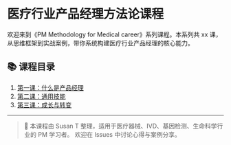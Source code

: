 # 医疗行业产品经理方法论课程

欢迎来到《PM Methodology for Medical career》系列课程。本系列共 xx 课，从思维框架到实战案例，带你系统构建医疗行业产品经理的核心能力。


## 📚 课程目录

1. [第一课：什么是产品经理](docs/01-intro.md)
2. [第二课：通用技能](docs/02-general-tech.md)
3. [第三课：成长与转变](docs/03-time-to-go.md)


---

> 🔗 本课程由 Susan T 整理，适用于医疗器械、IVD、基因检测、生命科学行业的 PM 学习者。
> 欢迎在 Issues 中讨论心得与案例分享。
